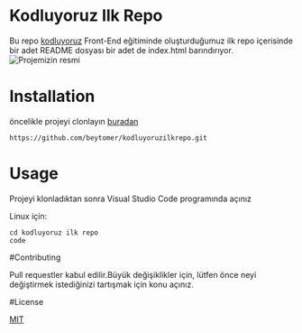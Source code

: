 # Kodluyoruz Ilk Repo
Bu repo [kodluyoruz](https://www.kodluyoruz.org) Front-End eğitiminde oluşturduğumuz ilk repo içerisinde bir adet
README dosyası bir adet de index.html barındırıyor.
![Projemizin resmi](/Ekran%20g%C3%B6r%C3%BCnt%C3%BCs%C3%BC%202022-07-20%20000325.png)

# Installation 

öncelikle projeyi clonlayın [buradan](https://github.com/beytomer/kodluyoruzilkrepo.git)

`https://github.com/beytomer/kodluyoruzilkrepo.git`

# Usage

Projeyi klonladıktan sonra Visual Studio Code programında açınız

Linux için:
```
cd kodluyoruz ilk repo
code
```
#Contributing

Pull requestler kabul edilir.Büyük değişiklikler için, lütfen önce neyi değiştirmek istediğinizi tartışmak için konu açınız.

#License

[MIT](https://opensource.org/licenses/MIT)



